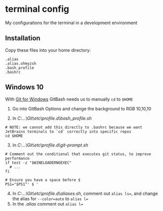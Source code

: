 # terminal config

My configurations for the terminal in a development environment

## Installation

Copy these files into your home directory:

```
.alias
.alias.ohmyzsh
.bash_profile
.bashrc
```

## Windows 10

With [Git for Windows](https://gitforwindows.org/) GitBash needs us to manually `cd` to `$HOME`

1. Go into GitBash Options and change the background to RGB 10,10,10

2. In *C:\...\Git\etc\profile.d\bash_profile.sh*
 
```shell script
# NOTE: we cannot add this directly to .bashrc because we want JetBrains terminals to `cd` correctly into specific repos
cd $HOME
```

3. In *C:\...\Git\etc\profile.d\git-prompt.sh*

```shell script
# Comment out the conditional that executes git status, to improve performance
if test -z "$WINELOADERNOEXEC"
  # ...
fi

# Ensure you have a space before $
PS1="$PS1"' $ '
``` 

4. In *C:\...\Git\etc\profile.d\aliases.sh*, comment out `alias ls=`, and change the alias for `--color=auto` to `alias l=`
5. In the *.alias* comment out `alias l=`
